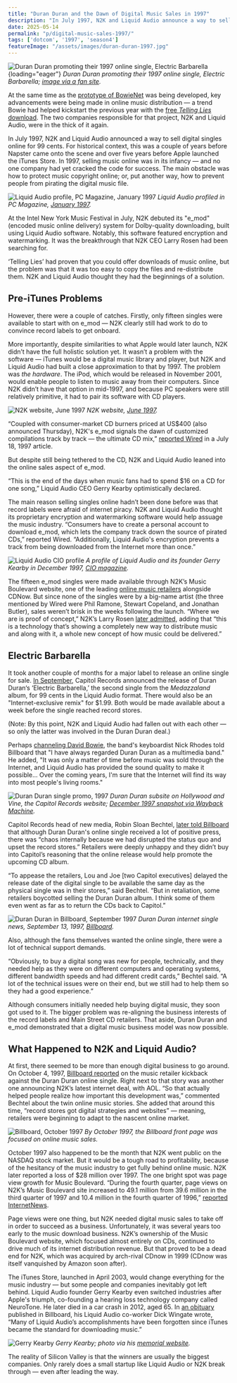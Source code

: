 ```yaml
---
title: "Duran Duran and the Dawn of Digital Music Sales in 1997"
description: "In July 1997, N2K and Liquid Audio announce a way to sell digital songs online for 99 cents a pop. Soon after, Duran Duran becomes the first major label artist to release an online single for sale."
date: 2025-05-14
permalink: "p/digital-music-sales-1997/"
tags: ['dotcom', '1997', 'season4']
featureImage: "/assets/images/duran-duran-1997.jpg"
---
```


![Duran Duran promoting their 1997 online single, Electric Barbarella](/assets/images/duran-duran-1997.jpg){loading="eager"}
*Duran Duran promoting their 1997 online single, Electric Barbarella; [image via a fan site](https://durandurancollection.nl/duran-duran/memorabilia/press-photos.html).*

At the same time as the [prototype of BowieNet](/p/bowienet-the-inside-story/) was being developed, key advancements were being made in online music distribution — a trend Bowie had helped kickstart the previous year with the [free *Telling Lies* download](/p/online-music-distribution-1996/). The two companies responsible for that project, N2K and Liquid Audio, were in the thick of it again. 

In July 1997, N2K and Liquid Audio announced a way to sell digital singles online for 99 cents. For historical context, this was a couple of years before Napster came onto the scene and over five years before Apple launched the iTunes Store. In 1997, selling music online was in its infancy — and no one company had yet cracked the code for success. The main obstacle was how to protect music copyright online; or, put another way, how to prevent people from pirating the digital music file.

![Liquid Audio profile, PC Magazine, January 1997](/assets/images/liquid-audio-profile-jan1997.jpg)
*Liquid Audio profiled in PC Magazine, [January 1997](https://books.google.co.uk/books?id=PYz2tBsjTvYC&lpg=PA73&dq=%22liquid%20audio%22&pg=PA73#v=onepage&q&f=false).*

At the Intel New York Music Festival in July, N2K debuted its "e_mod" (encoded music online delivery) system for Dolby-quality downloading, built using Liquid Audio software. Notably, this software featured encryption and watermarking. It was the breakthrough that N2K CEO Larry Rosen had been searching for. 

‘Telling Lies’ had proven that you could offer downloads of music online, but the problem was that it was too easy to copy the files and re-distribute them. N2K and Liquid Audio thought they had the beginnings of a solution.

## Pre-iTunes Problems

However, there were a couple of catches. Firstly, only fifteen singles were available to start with on e_mod — N2K clearly still had work to do to convince record labels to get onboard. 

More importantly, despite similarities to what Apple would later launch, N2K didn’t have the full holistic solution yet. It wasn’t a problem with the software — iTunes would be a digital music library and player, but N2K and Liquid Audio had built a close approximation to that by 1997. The problem was *the hardware*. The iPod, which would be released in November 2001, would enable people to listen to music away from their computers. Since N2K didn’t have that option in mid-1997, and because PC speakers were still relatively primitive, it had to pair its software with CD players.

![N2K website, June 1997](/assets/images/n2k-website-june1997.jpg)
*N2K website, [June 1997](https://web.archive.org/web/19970629121349/http://www.n2k.com:80/index.html/about.html).*

“Coupled with consumer-market CD burners priced at US$400 (also announced Thursday), N2K's e_mod signals the dawn of customized compilations track by track — the ultimate CD mix,” [reported Wired](https://www.wired.com/1997/07/burn-your-own-beats/) in a July 18, 1997 article.

But despite still being tethered to the CD, N2K and Liquid Audio leaned into the online sales aspect of e_mod.

“This is the end of the days when music fans had to spend $16 on a CD for one song,” Liquid Audio CEO Gerry Kearby optimistically declared.

The main reason selling singles online hadn’t been done before was that record labels were afraid of internet piracy. N2K and Liquid Audio thought its proprietary encryption and watermarking software would help assuage the music industry. “Consumers have to create a personal account to download e_mod, which lets the company track down the source of pirated CDs,” reported Wired. “Additionally, Liquid Audio's encryption prevents a track from being downloaded from the Internet more than once.”

![Liquid Audio CIO profile](/assets/images/liquid-audio-profile-dec1997.jpg)
*A profile of Liquid Audio and its founder Gerry Kearby in December 1997, [CIO magazine](https://books.google.co.uk/books?id=cgYAAAAAMBAJ&lpg=PA32&dq=%22liquid%20audio%22&pg=PA30#v=onepage&q&f=true).*

The fifteen e_mod singles were made available through N2K’s Music Boulevard website, one of the leading [online music retailers](/p/state-of-online-music-1996/) alongside CDNow. But since none of the singles were by a big-name artist (the three mentioned by Wired were Phil Ramone, Stewart Copeland, and Jonathan Butler), sales weren’t brisk in the weeks following the launch. “Where we are is proof of concept,” N2K’s Larry Rosen [later admitted](https://archive.org/details/beyondchartsmp3d0000hari/page/70/mode/2up?q=N2K&view=theater), adding that “this is a technology that’s showing a completely new way to distribute music and along with it, a whole new concept of how music could be delivered.”

## Electric Barbarella

It took another couple of months for a major label to release an online single for sale. [In September](https://web.archive.org/web/19971222144630/http://hollywoodandvine.com/duranduran/), Capitol Records announced the release of Duran Duran‘s ‘Electric Barbarella,’ the second single from the *Medazzaland* album, for 99 cents in the Liquid Audio format. There would also be an "Internet-exclusive remix" for $1.99. Both would be made available about a week before the single reached record stores.

(Note: By this point, N2K and Liquid Audio had fallen out with each other — so only the latter was involved in the Duran Duran deal.)

Perhaps [channeling David Bowie](/p/david-bowie-website-1995-1997/), the band's keyboardist Nick Rhodes told Billboard that "I have always regarded Duran Duran as a multimedia band." He added, "It was only a matter of time before music was sold through the Internet, and Liquid Audio has provided the sound quality to make it possible... Over the coming years, I'm sure that the Internet will find its way into most people's living rooms." 

![Duran Duran single promo, 1997](/assets/images/duran-duran-liquidaudio-promo-1997.jpg)
*Duran Duran subsite on Hollywood and Vine, the Capitol Records website; [December 1997 snapshot via Wayback Machine](https://web.archive.org/web/19971222144630/http://hollywoodandvine.com/duranduran/).*

Capitol Records head of new media, Robin Sloan Bechtel, [later told Billboard](https://www.billboard.com/pro/history-music-industry-first-ever-digital-single-20-years-later/) that although Duran Duran's online single received a lot of positive press, there was “chaos internally because we had disrupted the status quo and upset the record stores.” Retailers were deeply unhappy and they didn’t buy into Capitol’s reasoning that the online release would help promote the upcoming CD album.

“To appease the retailers, Lou and Joe [two Capitol executives] delayed the release date of the digital single to be available the same day as the physical single was in their stores,” said Bechtel. “But in retaliation, some retailers boycotted selling the Duran Duran album. I think some of them even went as far as to return the CDs back to Capitol.”

![Duran Duran in Billboard, September 1997](/assets/images/dd-billboard-sep1997.jpg)
*Duran Duran internet single news, September 13, 1997, [Billboard](https://books.google.co.uk/books?id=AQoEAAAAMBAJ&lpg=RA1-PA107&dq=duran%20duran&pg=PA14#v=onepage&q&f=true).*

Also, although the fans themselves wanted the online single, there were a lot of technical support demands.

“Obviously, to buy a digital song was new for people, technically, and they needed help as they were on different computers and operating systems, different bandwidth speeds and had different credit cards,” Bechtel said. “A lot of the technical issues were on their end, but we still had to help them so they had a good experience.” 

Although consumers initially needed help buying digital music, they soon got used to it. The bigger problem was re-aligning the business interests of the record labels and Main Street CD retailers. That aside, Duran Duran and e_mod demonstrated that a digital music business model was now possible.

## What Happened to N2K and Liquid Audio?

At first, there seemed to be more than enough digital business to go around. On October 4, 1997, [Billboard reported](https://www.wired.com/1997/09/n2k-ponies-up-18m-for-aol-exclusive/) on the music retailer kickback against the Duran Duran online single. Right next to that story was another one announcing N2K’s latest internet deal, with AOL. “So that actually helped people realize how important this development was,” commented Bechtel about the twin online music stories. She added that around this time, “record stores got digital strategies and websites” — meaning, retailers were beginning to adapt to the nascent online market.

![Billboard, October 1997](/assets/images/billboard-oct1997-frontpage.jpg)
*By October 1997, the Billboard front page was focused on online music sales.*

October 1997 also happened to be the month that N2K went public on the NASDAQ stock market. But it would be a tough road to profitability, because of the hesitancy of the music industry to get fully behind online music. N2K later reported a loss of $28 million over 1997. The one bright spot was page view growth for Music Boulevard. “During the fourth quarter, page views on N2K’s Music Boulevard site increased to 49.1 million from 39.6 million in the third quarter of 1997 and 10.4 million in the fourth quarter of 1996,” [reported InternetNews](https://www.internetnews.com/it-management/revenues-soar-but-n2k-posts-28-million-loss-for-year/).

Page views were one thing, but N2K needed digital music sales to take off in order to succeed as a business. Unfortunately, it was several years too early to the music download business. N2K’s ownership of the Music Boulevard website, which focused almost entirely on CDs, continued to drive much of its internet distribution revenue. But that proved to be a dead end for N2K, which was acquired by arch-rival CDnow in 1999 (CDnow was itself vanquished by Amazon soon after).

The iTunes Store, launched in April 2003, would change everything for the music industry — but some people and companies inevitably got left behind. Liquid Audio founder Gerry Kearby even switched industries after Apple's triumph, co-founding a hearing loss technology company called NeuroTone. He later died in a car crash in 2012, aged 65. In [an obituary](https://www.billboard.com/music/music-news/gerry-kearby-co-founder-of-liquid-audio-remembered-by-dick-wingate-1084159/) published in Billboard, his Liquid Audio co-worker Dick Wingate wrote, “Many of Liquid Audio’s accomplishments have been forgotten since iTunes became the standard for downloading music.”

![Gerry Kearby](/assets/images/Gerald_Kearby_1725x810.jpg)
*Gerry Kearby; photo via his [memorial website](https://gerrykearby.com/).*

The reality of Silicon Valley is that the winners are usually the biggest companies. Only rarely does a small startup like Liquid Audio or N2K break through — even after leading the way.